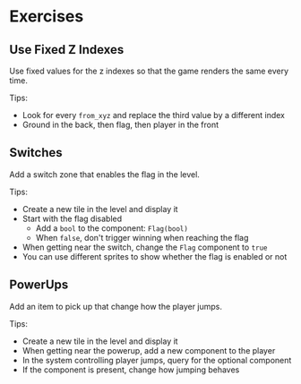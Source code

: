 # Exercises

## Use Fixed Z Indexes

Use fixed values for the z indexes so that the game renders the same every time.

Tips:
* Look for every `from_xyz` and replace the third value by a different index
* Ground in the back, then flag, then player in the front

## Switches

Add a switch zone that enables the flag in the level.

Tips:
* Create a new tile in the level and display it
* Start with the flag disabled
    * Add a `bool` to the component: `Flag(bool)`
    * When `false`, don't trigger winning when reaching the flag
* When getting near the switch, change the `Flag` component to `true`
* You can use different sprites to show whether the flag is enabled or not

## PowerUps

Add an item to pick up that change how the player jumps.

Tips:
* Create a new tile in the level and display it
* When getting near the powerup, add a new component to the player
* In the system controlling player jumps, query for the optional component
* If the component is present, change how jumping behaves
